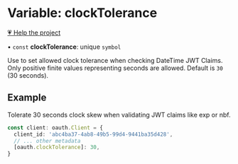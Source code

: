 # Variable: clockTolerance

[💗 Help the project](https://github.com/sponsors/panva)

• `const` **clockTolerance**: unique `symbol`

Use to set allowed clock tolerance when checking DateTime JWT Claims. Only positive finite values
representing seconds are allowed. Default is `30` (30 seconds).

## Example

Tolerate 30 seconds clock skew when validating JWT claims like exp or nbf.

```ts
const client: oauth.Client = {
  client_id: 'abc4ba37-4ab8-49b5-99d4-9441ba35d428',
  // ... other metadata
  [oauth.clockTolerance]: 30,
}
```

